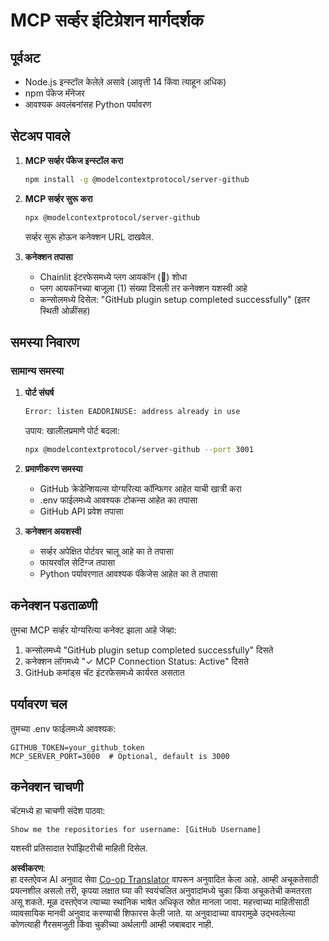 <!--
CO_OP_TRANSLATOR_METADATA:
{
  "original_hash": "c4be907703b836d1a1c360db20da4de9",
  "translation_date": "2025-07-12T14:15:39+00:00",
  "source_file": "11-mcp/code_samples/github-mcp/MCP_SETUP.md",
  "language_code": "mr"
}
-->
# MCP सर्व्हर इंटिग्रेशन मार्गदर्शक

## पूर्वअट
- Node.js इन्स्टॉल केलेले असावे (आवृत्ती 14 किंवा त्याहून अधिक)
- npm पॅकेज मॅनेजर
- आवश्यक अवलंबनांसह Python पर्यावरण

## सेटअप पावले

1. **MCP सर्व्हर पॅकेज इन्स्टॉल करा**
   ```bash
   npm install -g @modelcontextprotocol/server-github
   ```

2. **MCP सर्व्हर सुरू करा**
   ```bash
   npx @modelcontextprotocol/server-github
   ```
   सर्व्हर सुरू होऊन कनेक्शन URL दाखवेल.

3. **कनेक्शन तपासा**
   - Chainlit इंटरफेसमध्ये प्लग आयकॉन (🔌) शोधा
   - प्लग आयकॉनच्या बाजूला (1) संख्या दिसली तर कनेक्शन यशस्वी आहे
   - कन्सोलमध्ये दिसेल: "GitHub plugin setup completed successfully" (इतर स्थिती ओळींसह)

## समस्या निवारण

### सामान्य समस्या

1. **पोर्ट संघर्ष**
   ```bash
   Error: listen EADDRINUSE: address already in use
   ```
   उपाय: खालीलप्रमाणे पोर्ट बदला:
   ```bash
   npx @modelcontextprotocol/server-github --port 3001
   ```

2. **प्रमाणीकरण समस्या**
   - GitHub क्रेडेन्शियल्स योग्यरित्या कॉन्फिगर आहेत याची खात्री करा
   - .env फाईलमध्ये आवश्यक टोकन्स आहेत का तपासा
   - GitHub API प्रवेश तपासा

3. **कनेक्शन अयशस्वी**
   - सर्व्हर अपेक्षित पोर्टवर चालू आहे का ते तपासा
   - फायरवॉल सेटिंग्ज तपासा
   - Python पर्यावरणात आवश्यक पॅकेजेस आहेत का ते तपासा

## कनेक्शन पडताळणी

तुमचा MCP सर्व्हर योग्यरित्या कनेक्ट झाला आहे जेव्हा:
1. कन्सोलमध्ये "GitHub plugin setup completed successfully" दिसते
2. कनेक्शन लॉगमध्ये "✓ MCP Connection Status: Active" दिसते
3. GitHub कमांड्स चॅट इंटरफेसमध्ये कार्यरत असतात

## पर्यावरण चल

तुमच्या .env फाईलमध्ये आवश्यक:
```
GITHUB_TOKEN=your_github_token
MCP_SERVER_PORT=3000  # Optional, default is 3000
```

## कनेक्शन चाचणी

चॅटमध्ये हा चाचणी संदेश पाठवा:
```
Show me the repositories for username: [GitHub Username]
```
यशस्वी प्रतिसादात रेपॉझिटरीची माहिती दिसेल.

**अस्वीकरण**:  
हा दस्तऐवज AI अनुवाद सेवा [Co-op Translator](https://github.com/Azure/co-op-translator) वापरून अनुवादित केला आहे. आम्ही अचूकतेसाठी प्रयत्नशील असलो तरी, कृपया लक्षात घ्या की स्वयंचलित अनुवादांमध्ये चुका किंवा अचूकतेची कमतरता असू शकते. मूळ दस्तऐवज त्याच्या स्थानिक भाषेत अधिकृत स्रोत मानला जावा. महत्त्वाच्या माहितीसाठी व्यावसायिक मानवी अनुवाद करण्याची शिफारस केली जाते. या अनुवादाच्या वापरामुळे उद्भवलेल्या कोणत्याही गैरसमजुती किंवा चुकीच्या अर्थलागी आम्ही जबाबदार नाही.